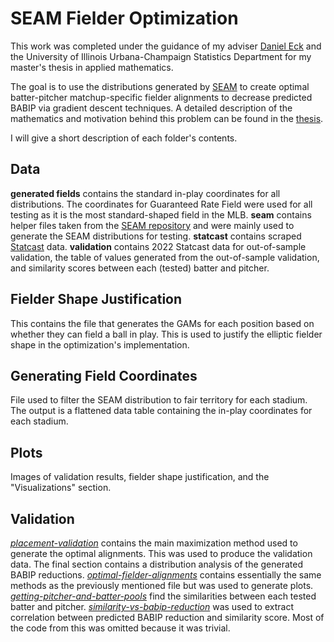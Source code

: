 # SEAM Fielder Optimization
This work was completed under the guidance of my adviser [Daniel Eck](https://stat.illinois.edu/directory/profile/dje13) and the University of Illinois Urbana-Champaign Statistics Department for my master's thesis in applied mathematics.

The goal is to use the distributions generated by [SEAM](https://github.com/ecklab/seam) to create optimal batter-pitcher matchup-specific fielder alignments to decrease predicted BABIP via gradient descent techniques. A detailed description of the mathematics and motivation behind this problem can be found in the [thesis](https://github.com/colalb1/SEAM-Fielder-Optimization/blob/main/SEAM-Fielder-Placement-Optimization.pdf).

I will give a short description of each folder's contents.

## Data
**generated fields** contains the standard in-play coordinates for all distributions. The coordinates for Guaranteed Rate Field were used for all testing as it is the most standard-shaped field in the MLB. **seam** contains helper files taken from the [SEAM repository](https://github.com/ecklab/seam) and were mainly used to generate the SEAM distributions for testing. **statcast** contains scraped [Statcast](https://baseballsavant.mlb.com/statcast_search) data. **validation** contains 2022 Statcast data for out-of-sample validation, the table of values generated from the out-of-sample validation, and similarity scores between each (tested) batter and pitcher.


## Fielder Shape Justification
This contains the file that generates the GAMs for each position based on whether they can field a ball in play. This is used to justify the elliptic fielder shape in the optimization's implementation.

## Generating Field Coordinates
File used to filter the SEAM distribution to fair territory for each stadium. The output is a flattened data table containing the in-play coordinates for each stadium.

## Plots
Images of validation results, fielder shape justification, and the "Visualizations" section.

## Validation
*[placement-validation](https://github.com/colalb1/SEAM-Fielder-Optimization/blob/main/validation/placement-validation.Rmd)* contains the main maximization method used to generate the optimal alignments. This was used to produce the validation data. The final section contains a distribution analysis of the generated BABIP reductions. *[optimal-fielder-alignments](https://github.com/colalb1/SEAM-Fielder-Optimization/blob/main/validation/optimal-fielder-alignments.R)* contains essentially the same methods as the previously mentioned file but was used to generate plots. *[getting-pitcher-and-batter-pools](https://github.com/colalb1/SEAM-Fielder-Optimization/blob/main/validation/getting-pitcher-and-batter-pools.R)* find the similarities between each tested batter and pitcher. *[similarity-vs-babip-reduction](https://github.com/colalb1/SEAM-Fielder-Optimization/blob/main/validation/similarity-vs-babip-reduction.R)* was used to extract correlation between predicted BABIP reduction and similarity score. Most of the code from this was omitted because it was trivial.
